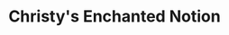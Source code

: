 ---
title: "Christy's Enchanted Notion"
url: /saint-petersburg/christys-enchanted-notion/
shop: shop
---